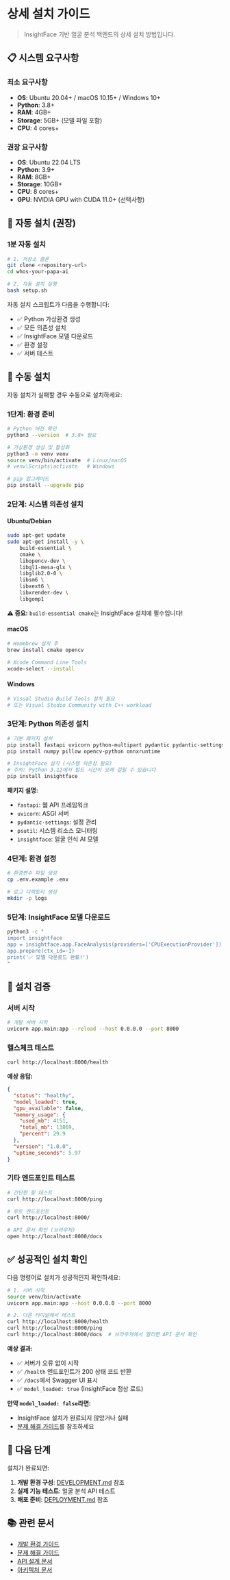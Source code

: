 # 상세 설치 가이드

> InsightFace 기반 얼굴 분석 백엔드의 상세 설치 방법입니다.

## 📋 시스템 요구사항

### 최소 요구사항
- **OS**: Ubuntu 20.04+ / macOS 10.15+ / Windows 10+
- **Python**: 3.8+
- **RAM**: 4GB+
- **Storage**: 5GB+ (모델 파일 포함)
- **CPU**: 4 cores+

### 권장 요구사항
- **OS**: Ubuntu 22.04 LTS
- **Python**: 3.9+
- **RAM**: 8GB+
- **Storage**: 10GB+
- **CPU**: 8 cores+
- **GPU**: NVIDIA GPU with CUDA 11.0+ (선택사항)

## 🚀 자동 설치 (권장)

### 1분 자동 설치
```bash
# 1. 저장소 클론
git clone <repository-url>
cd whos-your-papa-ai

# 2. 자동 설치 실행
bash setup.sh
```

자동 설치 스크립트가 다음을 수행합니다:
- ✅ Python 가상환경 생성
- ✅ 모든 의존성 설치
- ✅ InsightFace 모델 다운로드
- ✅ 환경 설정
- ✅ 서버 테스트

## 🔧 수동 설치

자동 설치가 실패할 경우 수동으로 설치하세요:

### 1단계: 환경 준비

```bash
# Python 버전 확인
python3 --version  # 3.8+ 필요

# 가상환경 생성 및 활성화
python3 -m venv venv
source venv/bin/activate  # Linux/macOS
# venv\Scripts\activate   # Windows

# pip 업그레이드
pip install --upgrade pip
```

### 2단계: 시스템 의존성 설치

#### Ubuntu/Debian
```bash
sudo apt-get update
sudo apt-get install -y \
    build-essential \
    cmake \
    libopencv-dev \
    libgl1-mesa-glx \
    libglib2.0-0 \
    libsm6 \
    libxext6 \
    libxrender-dev \
    libgomp1
```

**⚠️ 중요:** `build-essential cmake`는 InsightFace 설치에 필수입니다!

#### macOS
```bash
# Homebrew 설치 후
brew install cmake opencv

# Xcode Command Line Tools
xcode-select --install
```

#### Windows
```bash
# Visual Studio Build Tools 설치 필요
# 또는 Visual Studio Community with C++ workload
```

### 3단계: Python 의존성 설치

```bash
# 기본 패키지 설치
pip install fastapi uvicorn python-multipart pydantic pydantic-settings python-dotenv loguru psutil
pip install numpy pillow opencv-python onnxruntime

# InsightFace 설치 (시스템 의존성 필요)
# 주의: Python 3.12에서 빌드 시간이 오래 걸릴 수 있습니다
pip install insightface
```

**패키지 설명:**
- `fastapi`: 웹 API 프레임워크
- `uvicorn`: ASGI 서버
- `pydantic-settings`: 설정 관리
- `psutil`: 시스템 리소스 모니터링
- `insightface`: 얼굴 인식 AI 모델

### 4단계: 환경 설정

```bash
# 환경변수 파일 생성
cp .env.example .env

# 로그 디렉토리 생성
mkdir -p logs
```

### 5단계: InsightFace 모델 다운로드

```bash
python3 -c "
import insightface
app = insightface.app.FaceAnalysis(providers=['CPUExecutionProvider'])
app.prepare(ctx_id=-1)
print('✅ 모델 다운로드 완료!')
"
```

## 🧪 설치 검증

### 서버 시작
```bash
# 개발 서버 시작
uvicorn app.main:app --reload --host 0.0.0.0 --port 8000
```

### 헬스체크 테스트
```bash
curl http://localhost:8000/health
```

**예상 응답:**
```json
{
  "status": "healthy",
  "model_loaded": true,
  "gpu_available": false,
  "memory_usage": {
    "used_mb": 4151,
    "total_mb": 13869,
    "percent": 29.9
  },
  "version": "1.0.0",
  "uptime_seconds": 5.97
}
```

### 기타 엔드포인트 테스트
```bash
# 간단한 핑 테스트
curl http://localhost:8000/ping

# 루트 엔드포인트
curl http://localhost:8000/

# API 문서 확인 (브라우저)
open http://localhost:8000/docs
```

## ✅ 성공적인 설치 확인

다음 명령어로 설치가 성공적인지 확인하세요:

```bash
# 1. 서버 시작
source venv/bin/activate
uvicorn app.main:app --host 0.0.0.0 --port 8000

# 2. 다른 터미널에서 테스트
curl http://localhost:8000/health
curl http://localhost:8000/ping
curl http://localhost:8000/docs  # 브라우저에서 열리면 API 문서 확인
```

**예상 결과:**
- ✅ 서버가 오류 없이 시작
- ✅ `/health` 엔드포인트가 200 상태 코드 반환
- ✅ `/docs`에서 Swagger UI 표시
- ✅ `model_loaded: true` (InsightFace 정상 로드)

**만약 `model_loaded: false`라면:**
- InsightFace 설치가 완료되지 않았거나 실패
- [문제 해결 가이드](TROUBLESHOOTING.md)를 참조하세요

## 🚀 다음 단계

설치가 완료되면:

1. **개발 환경 구성**: [DEVELOPMENT.md](DEVELOPMENT.md) 참조
2. **실제 기능 테스트**: 얼굴 분석 API 테스트
3. **배포 준비**: [DEPLOYMENT.md](DEPLOYMENT.md) 참조

## 📚 관련 문서

- [개발 환경 가이드](DEVELOPMENT.md)
- [문제 해결 가이드](TROUBLESHOOTING.md)  
- [API 설계 문서](API_DESIGN.md)
- [아키텍처 문서](ARCHITECTURE.md)